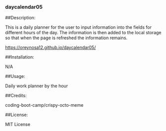 ### daycalendar05

##Description:

This is a daily planner for the user to input information into the fields for different hours of the day. The information is then added to the local storage so that when the page is refreshed the information remains.

https://oreynosa12.github.io/daycalendar05/

##Installation:

N/A

##Usage:

Daily work planner by the hour

##Credits:

coding-boot-camp/crispy-octo-meme

##License:

MIT License
